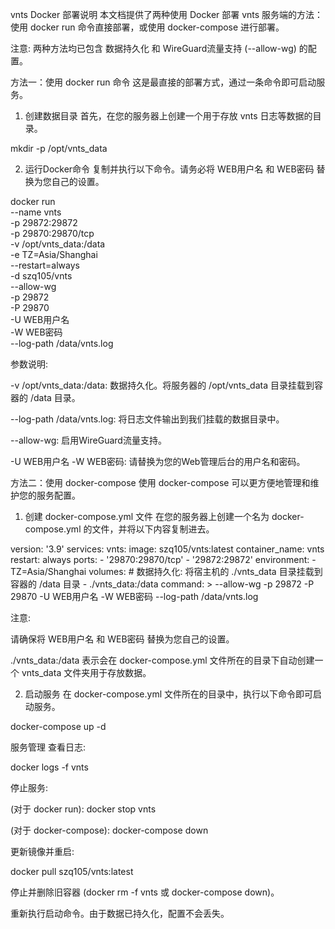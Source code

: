 vnts Docker 部署说明
本文档提供了两种使用 Docker 部署 vnts 服务端的方法：使用 docker run 命令直接部署，或使用 docker-compose 进行部署。

注意: 两种方法均已包含 数据持久化 和 WireGuard流量支持 (--allow-wg) 的配置。

方法一：使用 docker run 命令
这是最直接的部署方式，通过一条命令即可启动服务。

1. 创建数据目录
首先，在您的服务器上创建一个用于存放 vnts 日志等数据的目录。

mkdir -p /opt/vnts_data

2. 运行Docker命令
复制并执行以下命令。请务必将 WEB用户名 和 WEB密码 替换为您自己的设置。

docker run \
  --name vnts \
  -p 29872:29872 \
  -p 29870:29870/tcp \
  -v /opt/vnts_data:/data \
  -e TZ=Asia/Shanghai \
  --restart=always \
  -d szq105/vnts \
  --allow-wg \
  -p 29872 \
  -P 29870 \
  -U WEB用户名 \
  -W WEB密码 \
  --log-path /data/vnts.log

参数说明:

-v /opt/vnts_data:/data: 数据持久化。将服务器的 /opt/vnts_data 目录挂载到容器的 /data 目录。

--log-path /data/vnts.log: 将日志文件输出到我们挂载的数据目录中。

--allow-wg: 启用WireGuard流量支持。

-U WEB用户名 -W WEB密码: 请替换为您的Web管理后台的用户名和密码。

方法二：使用 docker-compose
使用 docker-compose 可以更方便地管理和维护您的服务配置。

1. 创建 docker-compose.yml 文件
在您的服务器上创建一个名为 docker-compose.yml 的文件，并将以下内容复制进去。

version: '3.9'
services:
    vnts:
        image: szq105/vnts:latest
        container_name: vnts
        restart: always
        ports:
            - '29870:29870/tcp'
            - '29872:29872'
        environment:
            - TZ=Asia/Shanghai
        volumes:
            # 数据持久化: 将宿主机的 ./vnts_data 目录挂载到容器的 /data 目录
            - ./vnts_data:/data
        command: >
          --allow-wg
          -p 29872 
          -P 29870 
          -U WEB用户名
          -W WEB密码
          --log-path /data/vnts.log

注意:

请确保将 WEB用户名 和 WEB密码 替换为您自己的设置。

./vnts_data:/data 表示会在 docker-compose.yml 文件所在的目录下自动创建一个 vnts_data 文件夹用于存放数据。

2. 启动服务
在 docker-compose.yml 文件所在的目录中，执行以下命令即可启动服务。

docker-compose up -d

服务管理
查看日志:

docker logs -f vnts

停止服务:

(对于 docker run): docker stop vnts

(对于 docker-compose): docker-compose down

更新镜像并重启:

docker pull szq105/vnts:latest

停止并删除旧容器 (docker rm -f vnts 或 docker-compose down)。

重新执行启动命令。由于数据已持久化，配置不会丢失。
